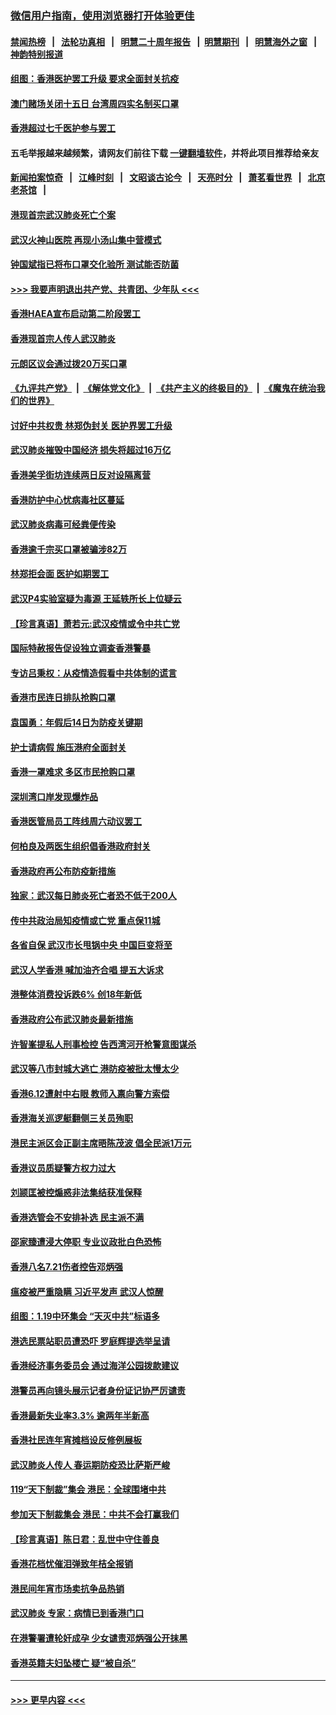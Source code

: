 ### [微信用户指南，使用浏览器打开体验更佳](https://github.com/gfw-breaker/banned-news1/blob/master/indexes/wechat-guide.md?t=0)
#### [禁闻热榜](热点新闻.md?t=0)  &nbsp;&nbsp;|&nbsp;&nbsp; [法轮功真相](https://github.com/gfw-breaker/truth/blob/master/README.md?t=0) &nbsp;&nbsp;|&nbsp;&nbsp; [明慧二十周年报告](https://github.com/gfw-breaker/mh-reports/blob/master/README.md?t=0) &nbsp;&nbsp;|&nbsp;&nbsp;[明慧期刊](https://github.com/gfw-breaker/mh-qikan) &nbsp;&nbsp;|&nbsp;&nbsp; [明慧海外之窗](https://github.com/gfw-breaker/mh-news/blob/master/README.md?t=0) &nbsp;&nbsp;|&nbsp;&nbsp; [神韵特别报道](https://github.com/gfw-breaker/mh-news/blob/master/shenyun.md?t=0)
#### [组图：香港医护罢工升级 要求全面封关抗疫](../pages/nsc415/n11844107.md?t=02060202) 
#### [澳门赌场关闭十五日 台湾周四实名制买口罩](../pages/nsc415/n11845083.md?t=02060202) 
#### [香港超过七千医护参与罢工](../pages/nsc415/n11845051.md?t=02060202) 
#### 五毛举报越来越频繁，请网友们前往下载 [一键翻墙软件](https://github.com/gfw-breaker/ssr-accounts)，并将此项目推荐给亲友
#### [新闻拍案惊奇](https://github.com/gfw-breaker/banned-news1/blob/master/pages/link4.md) &nbsp;&nbsp;|&nbsp;&nbsp; [江峰时刻](https://github.com/gfw-breaker/banned-news1/blob/master/pages/link4.md) &nbsp;&nbsp;|&nbsp;&nbsp; [文昭谈古论今](https://github.com/gfw-breaker/banned-news1/blob/master/pages/link4.md) &nbsp;&nbsp;|&nbsp;&nbsp; [天亮时分](https://github.com/gfw-breaker/banned-news1/blob/master/pages/link4.md) &nbsp;&nbsp;|&nbsp;&nbsp; [萧茗看世界](https://github.com/gfw-breaker/banned-news1/blob/master/pages/link4.md) &nbsp;&nbsp;|&nbsp;&nbsp; [北京老茶馆](https://github.com/gfw-breaker/banned-news1/blob/master/pages/link4.md) &nbsp;&nbsp;|&nbsp;&nbsp; 
#### [港现首宗武汉肺炎死亡个案](../pages/nsc415/n11844998.md?t=02060202) 
#### [武汉火神山医院 再现小汤山集中营模式](../pages/nsc415/n11844763.md?t=02060202) 
#### [钟国斌指已将布口罩交化验所 测试能否防菌](../pages/nsc415/n11842783.md?t=02060202) 
#### [>>> 我要声明退出共产党、共青团、少年队 <<<](https://github.com/begood0513/goodnews/blob/master/quit/letter.md) 
#### [香港HAEA宣布启动第二阶段罢工](../pages/nsc415/n11842723.md?t=02060202) 
#### [香港现首宗人传人武汉肺炎](../pages/nsc415/n11842766.md?t=02060202) 
#### [元朗区议会通过拨20万买口罩](../pages/nsc415/n11842754.md?t=02060202) 
#### [《九评共产党》](https://github.com/begood0513/9ping.md/blob/master/README.md) &nbsp;|&nbsp; [《解体党文化》](../../../../jtdwh.md/blob/master/README.md)  &nbsp;|&nbsp; [《共产主义的终极目的》](../../../../gczydzjmd.md/blob/master/README.md) &nbsp;|&nbsp; [《魔鬼在统治我们的世界》](../../../../mgztzwmdsj.md/blob/master/README.md) 
#### [讨好中共权贵 林郑伪封关 医护界罢工升级](../pages/nsc415/n11842359.md?t=02060202) 
#### [武汉肺炎摧毁中国经济 损失将超过16万亿](../pages/nsc415/n11839723.md?t=02060202) 
#### [香港美孚街坊连续两日反对设隔离营](../pages/nsc415/n11839962.md?t=02060202) 
#### [香港防护中心忧病毒社区蔓延](../pages/nsc415/n11839933.md?t=02060202) 
#### [武汉肺炎病毒可经粪便传染](../pages/nsc415/n11839939.md?t=02060202) 
#### [香港逾千宗买口罩被骗涉82万](../pages/nsc415/n11839914.md?t=02060202) 
#### [林郑拒会面 医护如期罢工](../pages/nsc415/n11839892.md?t=02060202) 
#### [武汉P4实验室疑为毒源 王延轶所长上位疑云](../pages/nsc415/n11835543.md?t=02060202) 
#### [【珍言真语】萧若元:武汉疫情或令中共亡党](../pages/nsc415/n11829394.md?t=02060202) 
#### [国际特赦报告促设独立调查香港警暴](../pages/nsc415/n11833845.md?t=02060202) 
#### [专访吕秉权：从疫情造假看中共体制的谎言](../pages/nsc415/n11833813.md?t=02060202) 
#### [香港市民连日排队抢购口罩](../pages/nsc415/n11833794.md?t=02060202) 
#### [袁国勇：年假后14日为防疫关键期](../pages/nsc415/n11831088.md?t=02060202) 
#### [护士请病假 施压港府全面封关](../pages/nsc415/n11831030.md?t=02060202) 
#### [香港一罩难求 多区市民抢购口罩](../pages/nsc415/n11831002.md?t=02060202) 
#### [深圳湾口岸发现爆炸品](../pages/nsc415/n11828802.md?t=02060202) 
#### [香港医管局员工阵线周六动议罢工](../pages/nsc415/n11828762.md?t=02060202) 
#### [何柏良及两医生组织倡香港政府封关](../pages/nsc415/n11828749.md?t=02060202) 
#### [香港政府再公布防疫新措施](../pages/nsc415/n11828716.md?t=02060202) 
#### [独家：武汉每日肺炎死亡者恐不低于200人](../pages/nsc415/n11828240.md?t=02060202) 
#### [传中共政治局知疫情或亡党 重点保11城](../pages/nsc415/n11828145.md?t=02060202) 
#### [各省自保 武汉市长甩锅中央 中国巨变将至](../pages/nsc415/n11828021.md?t=02060202) 
#### [武汉人学香港 喊加油齐合唱 提五大诉求](../pages/nsc415/n11827046.md?t=02060202) 
#### [港整体消费投诉跌6% 创18年新低](../pages/nsc415/n11817280.md?t=02060202) 
#### [香港政府公布武汉肺炎最新措施](../pages/nsc415/n11817152.md?t=02060202) 
#### [许智峯提私人刑事检控 告西湾河开枪警意图谋杀](../pages/nsc415/n11817132.md?t=02060202) 
#### [武汉等八市封城大逃亡 港防疫被批太慢太少](../pages/nsc415/n11817058.md?t=02060202) 
#### [香港6.12遭射中右眼 教师入禀向警方索偿](../pages/nsc415/n11814678.md?t=02060202) 
#### [香港海关巡逻艇翻侧三关员殉职](../pages/nsc415/n11814604.md?t=02060202) 
#### [港民主派区会正副主席晤陈茂波 倡全民派1万元](../pages/nsc415/n11814582.md?t=02060202) 
#### [香港议员质疑警方权力过大](../pages/nsc415/n11814560.md?t=02060202) 
#### [刘颕匡被控煽惑非法集结获准保释](../pages/nsc415/n11811727.md?t=02060202) 
#### [香港选管会不安排补选 民主派不满](../pages/nsc415/n11811691.md?t=02060202) 
#### [邵家臻遭浸大停职 专业议政批白色恐怖](../pages/nsc415/n11811670.md?t=02060202) 
#### [香港八名7.21伤者控告邓炳强](../pages/nsc415/n11811623.md?t=02060202) 
#### [瘟疫被严重隐瞒 习近平发声 武汉人惊醒](../pages/nsc415/n11811186.md?t=02060202) 
#### [组图：1.19中环集会 “天灭中共”标语多](../pages/nsc415/n11809514.md?t=02060202) 
#### [港选民票站职员遭恐吓 罗庭辉提选举呈请](../pages/nsc415/n11808914.md?t=02060202) 
#### [香港经济事务委员会 通过海洋公园拨款建议](../pages/nsc415/n11808906.md?t=02060202) 
#### [港警员再向镜头展示记者身份证记协严厉谴责](../pages/nsc415/n11808888.md?t=02060202) 
#### [香港最新失业率3.3% 逾两年半新高](../pages/nsc415/n11808887.md?t=02060202) 
#### [香港社民连年宵摊档设反修例展板](../pages/nsc415/n11808857.md?t=02060202) 
#### [武汉肺炎人传人 春运期防疫恐比萨斯严峻](../pages/nsc415/n11808739.md?t=02060202) 
#### [119“天下制裁”集会 港民：全球围堵中共](../pages/nsc415/n11806318.md?t=02060202) 
#### [参加天下制裁集会 港民：中共不会打赢我们](../pages/nsc415/n11806596.md?t=02060202) 
#### [【珍言真语】陈日君：乱世中守住善良](../pages/nsc415/n11806247.md?t=02060202) 
#### [香港花档忧催泪弹致年桔全报销](../pages/nsc415/n11806130.md?t=02060202) 
#### [港民间年宵市场卖抗争品热销](../pages/nsc415/n11806073.md?t=02060202) 
#### [武汉肺炎 专家：病情已到香港门口](../pages/nsc415/n11806020.md?t=02060202) 
#### [在港警署遭轮奸成孕 少女谴责邓炳强公开抹黑](../pages/nsc415/n11805981.md?t=02060202) 
#### [香港英籍夫妇坠楼亡 疑“被自杀”](../pages/nsc415/n11805937.md?t=02060202) 

----
#### [ >>> 更早内容 <<< ](../indexes/nsc415-earlier.md)

